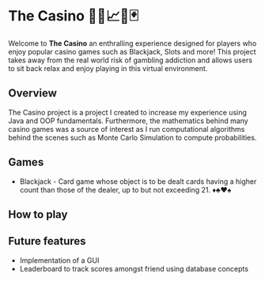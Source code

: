 # The Casino 🎰👑📈🎲🃏

Welcome to **The Casino** an enthralling experience designed for players who enjoy popular casino games such as Blackjack, Slots and more! This project takes away from the real world risk of gambling addiction and allows users to sit back relax and enjoy playing in this virtual environment.

## Overview
The Casino project is a project I created to increase my experience using Java and OOP fundamentals. Furthermore, the mathematics behind many casino games was a source of interest as I run computational algorithms behind the scenes such as Monte Carlo Simulation to compute probabilities.

## Games
- Blackjack - Card game whose object is to be dealt cards having a higher count than those of the dealer, up to but not exceeding 21. ♦️♣️♥️♠️

## How to play

## Future features 
- Implementation of a GUI
- Leaderboard to track scores amongst friend using database concepts 
